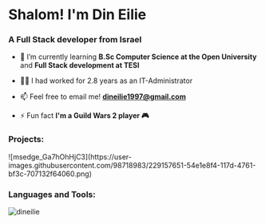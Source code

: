 <h1 align="left">Shalom! I'm Din Eilie</h1>
<h3 align="left">A Full Stack developer from Israel</h3>

- 🌱 I’m currently learning **B.Sc Computer Science at the Open University** and **Full Stack development at TESI**

- 👨‍💻 I had worked for 2.8 years as an IT-Administrator

- 📫 Feel free to email me! **dineilie1997@gmail.com**

- ⚡ Fun fact **I'm a Guild Wars 2 player 🎮**

<h3 align="left">Projects:</h3>
<p align="left">![msedge_Ga7hOhHjC3](https://user-images.githubusercontent.com/98718983/229157651-54e1e8f4-117d-4761-bf3c-707132f64060.png)</p>
<p align="left">
</p>

<h3 align="left">Languages and Tools:</h3>
<p><img align="left" src="https://github-readme-stats.vercel.app/api/top-langs?username=dineilie&show_icons=true&locale=en&layout=compact" alt="dineilie" /></p>




